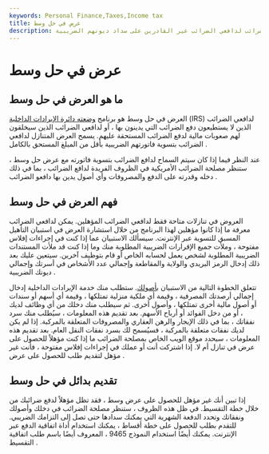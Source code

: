 ```yaml
---
keywords: Personal Finance,Taxes,Income tax
title: عرض في حل وسط
description: العرض المتنازل هو برنامج تقدمه مصلحة الضرائب لدافعي الضرائب غير القادرين على سداد ديونهم الضريبية.
---
```


# عرض في حل وسط
## ما هو العرض في حل وسط

العرض في حل وسط هو برنامج [وضعته دائرة الإيرادات الداخلية](/irs) (IRS) لدافعي الضرائب الذين لا يستطيعون دفع الضرائب التي يدينون بها ، أو لدافعي الضرائب الذين سيخلقون لهم صعوبات مالية لدفع الضرائب المستحقة عليهم. يسمح العرض المتنازل لدافعي الضرائب بتسوية فاتورتهم الضريبية بأقل من المبلغ المستحق بالكامل .

عند النظر فيما إذا كان سيتم السماح لدافع الضرائب بتسوية فاتورته مع عرض حل وسط ، ستنظر مصلحة الضرائب الأمريكية في الظروف الفريدة لدافع الضرائب ، بما في ذلك دخله وقدرته على الدفع والمصروفات وأي أصول يدين بها دافعو الضرائب .

## فهم العرض في حل وسط

العروض في تنازلات متاحة فقط لدافعي الضرائب المؤهلين. يمكن لدافعي الضرائب معرفة ما إذا كانوا مؤهلين لهذا البرنامج من خلال استشارة العرض في استبيان التأهيل المسبق للتسوية عبر الإنترنت. سيسألك الاستبيان عما إذا كنت في إجراءات إفلاس مفتوحة ، وملأت جميع الإقرارات الضريبية المطلوبة منك وما إذا كنت قد ملأت المستندات الضريبية المطلوبة لشخص يعمل لحسابه الخاص أو قام بتوظيف آخرين. سيتعين عليك بعد ذلك إدخال الرمز البريدي والولاية والمقاطعة وإجمالي عدد الأشخاص في أسرتك وإجمالي ديونك الضريبية .

تتعلق الخطوة التالية من الاستبيان [بأصولك](/asset). ستطلب منك خدمة الإيرادات الداخلية إدخال إجمالي أرصدتك المصرفية ، وقيمة أي ملكية منزلية تمتلكها ، وقيمة أي أسهم أو سندات أو أصول مالية أخرى تمتلكها ، وأصول أخرى. ثم سيطلب منك دخلك من أي وظائف لديك ، أو من دخل الفوائد أو أرباح الأسهم. بعد تقديم هذه المعلومات ، سيُطلب منك سرد نفقاتك ، بما في ذلك الإيجار والرهن العقاري والمصروفات المتعلقة بالمركبة. إذا لم يكن لديك نفقات متعلقة بالمركبة ، فسيُسمح لك بسرد نفقات النقل العام. بعد تقديم هذه المعلومات ، سيحدد موقع الويب الخاص بمصلحة الضرائب ما إذا كنت مؤهلاً للحصول على عرض في تنازل أم لا. إذا اشتركت أنت أو عملك في إجراءات إفلاس مفتوحة ، فأنت غير مؤهل لتقديم طلب للحصول على عرض .

## تقديم بدائل في حل وسط

إذا تبين أنك غير مؤهل للحصول على عرض وسط ، فقد تظل مؤهلاً لدفع ضرائبك من خلال خطة التقسيط. في ظل هذه الظروف ، ستنظر مصلحة الضرائب في دخلك وأصولك ونفقاتك وتحدد الدفعة الشهرية التي يمكنك سدادها حتى تصل إلى التزامك الضريبي. للتقدم بطلب للحصول على خطة أقساط ، يمكنك استخدام أداة اتفاقية الدفع عبر الإنترنت. يمكنك أيضًا استخدام النموذج 9465 ، المعروف أيضًا باسم طلب اتفاقية التقسيط .

